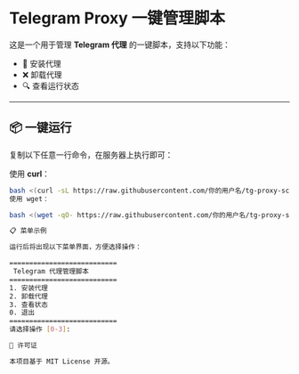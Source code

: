 # Telegram Proxy 一键管理脚本

这是一个用于管理 **Telegram 代理** 的一键脚本，支持以下功能：

- 🚀 安装代理  
- ❌ 卸载代理  
- 🔍 查看运行状态  

---

## 📦 一键运行

复制以下任意一行命令，在服务器上执行即可：  

使用 **curl**：
```bash
bash <(curl -sL https://raw.githubusercontent.com/你的用户名/tg-proxy-script/main/install.sh)
使用 wget：

bash <(wget -qO- https://raw.githubusercontent.com/你的用户名/tg-proxy-script/main/install.sh)

📋 菜单示例

运行后将出现以下菜单界面，方便选择操作：

===========================
 Telegram 代理管理脚本
===========================
1. 安装代理
2. 卸载代理
3. 查看状态
0. 退出
===========================
请选择操作 [0-3]:

📖 许可证

本项目基于 MIT License 开源。
